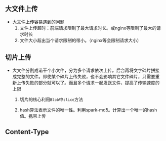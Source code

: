 ## 大文件上传

+ 大文件上传容易遇到的问题
  1. 文件上传超时：前端请求限制了最大请求时长。或nginx等限制了最大的请求时长
  2. 文件大小超出当个请求限制的带小。（nginx等会限制请求大小）

## 切片上传

+ 大文件分割成诺干个小文件，分为多个请求依次上传。后台再将文字碎片拼接成完整的文件。即使某个碎片上传失败，也不会影响其它文件碎片，只需要重新上传失败的部分就可以了。而且多个请求一起发送文件，提高了传输速度的上限
  1. 切片的核心利用`Blob`中`slice`方法
  
  2. hash算法表示文件的唯一性。利用spark-md5。计算出一个唯一的hash值。携带上传





## Content-Type